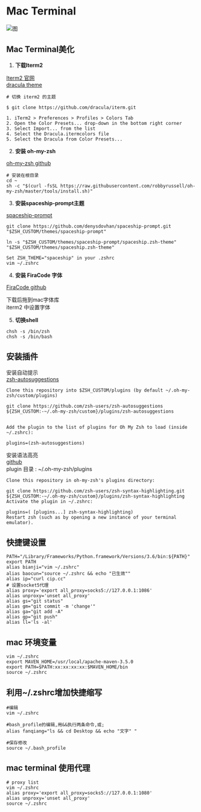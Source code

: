 # Mac Terminal

![图](https://user-images.githubusercontent.com/10276208/36086434-5de52ace-0ff2-11e8-8299-c67f9ab4e9bd.gif)

## Mac Terminal美化

1. **下载Iterm2**

[Iterm2 官网](https://www.iterm2.com/)  
[dracula theme](https://draculatheme.com/iterm/)  
```
# 切换 iterm2 的主题

$ git clone https://github.com/dracula/iterm.git

1. iTerm2 > Preferences > Profiles > Colors Tab
2. Open the Color Presets... drop-down in the bottom right corner
3. Select Import... from the list
4. Select the Dracula.itermcolors file
5. Select the Dracula from Color Presets...
```

2. **安装 oh-my-zsh**

[oh-my-zsh github](https://github.com/robbyrussell/oh-my-zsh)  
```
# 安装在根目录
cd ~
sh -c "$(curl -fsSL https://raw.githubusercontent.com/robbyrussell/oh-my-zsh/master/tools/install.sh)"
```

3. **安装spaceship-prompt主题**

[spaceship-prompt](https://github.com/denysdovhan/spaceship-prompt)  
```
git clone https://github.com/denysdovhan/spaceship-prompt.git "$ZSH_CUSTOM/themes/spaceship-prompt"

ln -s "$ZSH_CUSTOM/themes/spaceship-prompt/spaceship.zsh-theme" "$ZSH_CUSTOM/themes/spaceship.zsh-theme"

Set ZSH_THEME="spaceship" in your .zshrc
vim ~/.zshrc
```

4. **安装 FiraCode 字体**

[FiraCode github](https://github.com/tonsky/FiraCode)  

下载后拖到mac字体库  
iterm2 中设置字体

5. **切换shell**
```
chsh -s /bin/zsh
chsh -s /bin/bash
```

## 安装插件
安装自动提示  
[zsh-autosuggestions](https://github.com/zsh-users/zsh-autosuggestions/blob/master/INSTALL.md)  
```
Clone this repository into $ZSH_CUSTOM/plugins (by default ~/.oh-my-zsh/custom/plugins)  

git clone https://github.com/zsh-users/zsh-autosuggestions ${ZSH_CUSTOM:-~/.oh-my-zsh/custom}/plugins/zsh-autosuggestions


Add the plugin to the list of plugins for Oh My Zsh to load (inside ~/.zshrc):  

plugins=(zsh-autosuggestions)  
```
安装语法高亮  
[github](https://github.com/zsh-users/zsh-syntax-highlighting)  
plugin 目录 : ~/.oh-my-zsh/plugins
```
Clone this repository in oh-my-zsh's plugins directory:

git clone https://github.com/zsh-users/zsh-syntax-highlighting.git ${ZSH_CUSTOM:-~/.oh-my-zsh/custom}/plugins/zsh-syntax-highlighting
Activate the plugin in ~/.zshrc:

plugins=( [plugins...] zsh-syntax-highlighting)
Restart zsh (such as by opening a new instance of your terminal emulator).
```

## 快捷键设置
```
PATH="/Library/Frameworks/Python.framework/Versions/3.6/bin:${PATH}"
export PATH
alias bianji="vim ~/.zshrc"
alias baocun="source ~/.zshrc && echo "已生效""
alias ip="curl cip.cc"
# 设置socket5代理
alias proxy='export all_proxy=socks5://127.0.0.1:1086'
alias unproxy='unset all_proxy'
alias gs="git status"
alias gm="git commit -m 'change'"
alias ga="git add -A"
alias gp="git push"
alias ll='ls -al'
```

## mac 环境变量
```
vim ~/.zshrc
export MAVEN_HOME=/usr/local/apache-maven-3.5.0  
export PATH=$PATH:xx:xx:xx:xx:$MAVEN_HOME/bin
source ~/.zshrc
```

## 利用~/.zshrc增加快捷缩写

```
#编辑
vim ~/.zshrc

#bash_profile的编辑,用&&执行两条命令,或;
alias fanqiang="ls && cd Desktop && echo "文字" "

#保存修改
source ~/.bash_profile
```

## mac terminal 使用代理

```
# proxy list
vim ~/.zshrc
alias proxy='export all_proxy=socks5://127.0.0.1:1080'
alias unproxy='unset all_proxy'
source ~/.zshrc
```

